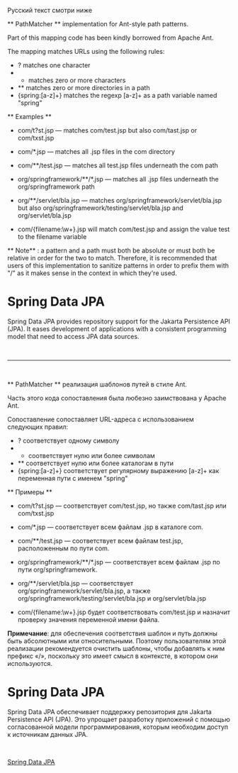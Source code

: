 Русский текст смотри ниже

** PathMatcher ** implementation for Ant-style path patterns.

Part of this mapping code has been kindly borrowed from Apache Ant.

The mapping matches URLs using the following rules:

- ? matches one character
- * matches zero or more characters
- ** matches zero or more directories in a path
- {spring:[a-z]+} matches the regexp [a-z]+ as a path variable named "spring"

** Examples **

- com/t?st.jsp — matches com/test.jsp but also com/tast.jsp or com/txst.jsp

- com/*.jsp — matches all .jsp files in the com directory

- com/**/test.jsp — matches all test.jsp files underneath the com path

- org/springframework/**/*.jsp — matches all .jsp files underneath the org/springframework path

- org/**/servlet/bla.jsp — matches org/springframework/servlet/bla.jsp but also org/springframework/testing/servlet/bla.jsp and org/servlet/bla.jsp

- com/{filename:\\w+}.jsp will match com/test.jsp and assign the value test to the filename variable

** Note** : a pattern and a path must both be absolute or must both be relative in order for the two to match. Therefore, it is recommended that users of this implementation to sanitize patterns in order to prefix them with "/" as it makes sense in the context in which they're used.

# Spring Data JPA #

Spring Data JPA provides repository support for the Jakarta Persistence API (JPA). It eases development of applications with a consistent programming model that need to access JPA data sources.



<br/><hr/><br/>

** PathMatcher ** реализация шаблонов путей в стиле Ant.

Часть этого кода сопоставления была любезно заимствована у Apache Ant.

Сопоставление сопоставляет URL-адреса с использованием следующих правил:

- ? соответствует одному символу
- * соответствует нулю или более символам
- ** соответствует нулю или более каталогам в пути
- {spring:[a-z]+} соответствует регулярному выражению [a-z]+ как переменная пути с именем "spring"

** Примеры **

- com/t?st.jsp — соответствует com/test.jsp, но также com/tast.jsp или com/txst.jsp

- com/*.jsp — соответствует всем файлам .jsp в каталоге com.

- com/**/test.jsp — соответствует всем файлам test.jsp, расположенным по пути com.

- org/springframework/**/*.jsp — соответствует всем файлам .jsp по пути org/springframework.

- org/**/servlet/bla.jsp — соответствует org/springframework/servlet/bla.jsp, а также org/springframework/testing/servlet/bla.jsp и org/servlet/bla.jsp

- com/{filename:\\w+}.jsp будет соответствовать com/test.jsp и назначит проверку значения переменной имени файла.

**Примечание**: для обеспечения соответствия шаблон и путь должны быть абсолютными или относительными. Поэтому пользователям этой реализации рекомендуется очистить шаблоны, чтобы добавлять к ним префикс «/», поскольку это имеет смысл в контексте, в котором они используются.

# Spring Data JPA #

Spring Data JPA обеспечивает поддержку репозитория для Jakarta Persistence API (JPA). Это упрощает разработку приложений с помощью согласованной модели программирования, которым необходим доступ к источникам данных JPA.

<br/>

<a href="https://docs.spring.io/spring-data/jpa/reference/" target="_blank">Spring Data JPA</a>